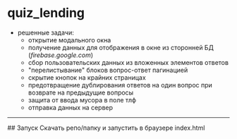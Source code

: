 # quiz_lending
- решенные задачи:
  - открытие модального окна
  - получение данных для отображения в окне из сторонней БД (*firebase.google.com*)
  - сбор пользовательских данных из вложенных элементов ответов
  - "перелистывание" блоков вопрос-ответ пагинацией
  - скрытие кнопок на крайних страницах
  - предотвращение дублирования ответов на один вопрос при возврате на предыдущие вопросы
  - защита от ввода мусора в поле тлф
  - отправка данных на сервер
<hr>
## Запуск
Скачать репо/папку и запустить в браузере index.html
